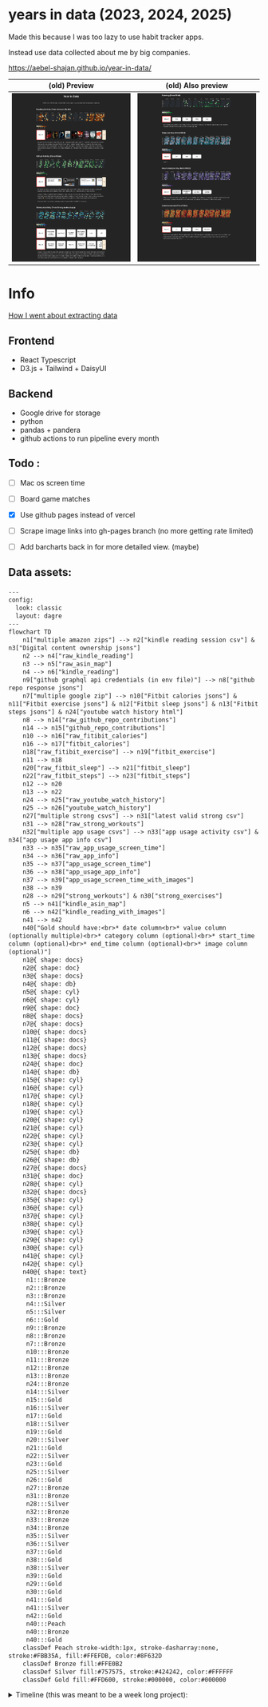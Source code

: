 # years in data (2023, 2024, 2025)

Made this because I was too lazy to use habit tracker apps. 

Instead use data collected about me by big companies. 

https://aebel-shajan.github.io/year-in-data/

(old) Preview | (old) Also preview
-|-
![demo](docs/page_1.jpg) | ![demo2](docs/page_2.jpg)



# Info
[How I went about extracting data](docs/GatheringData.md)

## Frontend
* React Typescript
* D3.js + Tailwind + DaisyUI

## Backend
* Google drive for storage
* python
* pandas + pandera
* github actions to run pipeline every month

## Todo :
- [ ] Mac os screen time
- [ ] Board game matches
- [x] Use github pages instead of vercel
- [ ] Scrape image links into gh-pages branch (no more getting rate limited)
- [ ] Add barcharts back in for more detailed view. (maybe)


## Data assets:
```mermaid
---
config:
  look: classic
  layout: dagre
---
flowchart TD
    n1["multiple amazon zips"] --> n2["kindle reading session csv"] & n3["Digital content ownership jsons"]
    n2 --> n4["raw_kindle_reading"]
    n3 --> n5["raw_asin_map"]
    n4 --> n6["kindle_reading"]
    n9["github graphql api credentials (in env file)"] --> n8["github repo response jsons"]
    n7["multiple google zip"] --> n10["Fitbit calories jsons"] & n11["Fitbit exercise jsons"] & n12["Fitbit sleep jsons"] & n13["Fitbit steps jsons"] & n24["youtube watch history html"]
    n8 --> n14["raw_github_repo_contributions"]
    n14 --> n15["github_repo_contributions"]
    n10 --> n16["raw_fitibit_calories"]
    n16 --> n17["fitbit_calories"]
    n18["raw_fitibit_exercise"] --> n19["fitbit_exercise"]
    n11 --> n18
    n20["raw_fitbit_sleep"] --> n21["fitbit_sleep"]
    n22["raw_fitbit_steps"] --> n23["fitbit_steps"]
    n12 --> n20
    n13 --> n22
    n24 --> n25["raw_youtube_watch_history"]
    n25 --> n26["youtube_watch_history"]
    n27["multiple strong csvs"] --> n31["latest valid strong csv"]
    n31 --> n28["raw_strong_workouts"]
    n32["multiple app usage csvs"] --> n33["app usage activity csv"] & n34["app usage app info csv"]
    n33 --> n35["raw_app_usage_screen_time"]
    n34 --> n36["raw_app_info"]
    n35 --> n37["app_usage_screen_time"]
    n36 --> n38["app_usage_app_info"]
    n37 --> n39["app_usage_screen_time_with_images"]
    n38 --> n39
    n28 --> n29["strong_workouts"] & n30["strong_exercises"]
    n5 --> n41["kindle_asin_map"]
    n6 --> n42["kindle_reading_with_images"]
    n41 --> n42
    n40["Gold should have:<br>* date column<br>* value column (optionally multiple)<br>* category column (optional)<br>* start_time column (optional)<br>* end_time column (optional)<br>* image column (optional)"]
    n1@{ shape: docs}
    n2@{ shape: doc}
    n3@{ shape: docs}
    n4@{ shape: db}
    n5@{ shape: cyl}
    n6@{ shape: cyl}
    n9@{ shape: doc}
    n8@{ shape: docs}
    n7@{ shape: docs}
    n10@{ shape: docs}
    n11@{ shape: docs}
    n12@{ shape: docs}
    n13@{ shape: docs}
    n24@{ shape: doc}
    n14@{ shape: db}
    n15@{ shape: cyl}
    n16@{ shape: cyl}
    n17@{ shape: cyl}
    n18@{ shape: cyl}
    n19@{ shape: cyl}
    n20@{ shape: cyl}
    n21@{ shape: cyl}
    n22@{ shape: cyl}
    n23@{ shape: cyl}
    n25@{ shape: db}
    n26@{ shape: db}
    n27@{ shape: docs}
    n31@{ shape: doc}
    n28@{ shape: cyl}
    n32@{ shape: docs}
    n35@{ shape: cyl}
    n36@{ shape: cyl}
    n37@{ shape: cyl}
    n38@{ shape: cyl}
    n39@{ shape: cyl}
    n29@{ shape: cyl}
    n30@{ shape: cyl}
    n41@{ shape: cyl}
    n42@{ shape: cyl}
    n40@{ shape: text}
     n1:::Bronze
     n2:::Bronze
     n3:::Bronze
     n4:::Silver
     n5:::Silver
     n6:::Gold
     n9:::Bronze
     n8:::Bronze
     n7:::Bronze
     n10:::Bronze
     n11:::Bronze
     n12:::Bronze
     n13:::Bronze
     n24:::Bronze
     n14:::Silver
     n15:::Gold
     n16:::Silver
     n17:::Gold
     n18:::Silver
     n19:::Gold
     n20:::Silver
     n21:::Gold
     n22:::Silver
     n23:::Gold
     n25:::Silver
     n26:::Gold
     n27:::Bronze
     n31:::Bronze
     n28:::Silver
     n32:::Bronze
     n33:::Bronze
     n34:::Bronze
     n35:::Silver
     n36:::Silver
     n37:::Gold
     n38:::Gold
     n38:::Silver
     n39:::Gold
     n29:::Gold
     n30:::Gold
     n41:::Gold
     n41:::Silver
     n42:::Gold
     n40:::Peach
     n40:::Bronze
     n40:::Gold
    classDef Peach stroke-width:1px, stroke-dasharray:none, stroke:#FBB35A, fill:#FFEFDB, color:#8F632D
    classDef Bronze fill:#FFE0B2
    classDef Silver fill:#757575, stroke:#424242, color:#FFFFFF
    classDef Gold fill:#FFD600, stroke:#000000, color:#000000

```

<details>
<summary>
Timeline (this was meant to be a week long project):
</summary>

![image](https://github.com/user-attachments/assets/12ea1bd9-6f4f-4e5f-9986-a4aaa3cac2a8)

* Stage 1 (Pure python streamlit app):
  * Motivation:
    * Github activity heatmap is nice to look at, so why not do same with "Strong" app workouts.
    * Didn't want to pay premium on "Strong" for the pretty graphs on
  * What I did:
    * Built python pipeline to etl strong workout data 
    * Built streamlit app to handle file upload and display pyplots.

* Stage 2 (JS interactivity using cal-heatmap):
  * Motivation:
    * Wanted to make heatmap have same interactivity as github heatmap.
    * Also wanted to visualise more data sources (fitbit, kindle).
  * What I did:
    * Created a static website using Vite + React + TypeScript.
    * Used library cal-heatmap to display interactive heatmaps.
    * Ran Python data pipeline manually to generate heatmap data
    * Heatmap data was stored on github repo
    * Built and hosted website using Vercel

* Stage 3 (Fast api):
  * Motivation:
    * Wanted to learn more about FASTAPI and VPS.
    * Thought API would help improve data privacy. (No more data on github repo)
  * What I did:
    * Site still hosted on vercel
    * Built a FastAPI backend hosted on a DigitalOcean VPS
    * API processed input data and stored data on VPS
    * Fetched heatmap data from api using axios. 

* Stage 4 (Github actions, D3, tailwind) 
  * Motivation:
    * Wanted to learn more about CI/CD stuff.
    * Wanted to learn about D3 and tailwind.
    * Realized redundancy of having heatmap data private, because public website exposed the data anyway.
  * What I did :
    * Got rid of api
    * Stored raw input data in Google Drive,
    * Automated the Python data pipeline to run every month with GitHub Actions.
    * Automated deploying the updated static site to GitHub Pages.

* Stage 5 (Local app, refactored & structured data pipeline) [In progress]
  * Motivation:
    * Wanted an easy way of getting my macos screen time, so access to local file system is useful.
    * Having everything local with no network access means more secure + private data storage.
  * What I did:
    * Current phase: Developing a local Electron app with:
      * A local FastAPI backend
      * With python pipeline:
        * Started with basic python functions
        * Tried Kedro (got stuck trying to use OmegaConf)
        * Explored Strategy and Factory design patterns,
        * Built a custom pipeline using abstract base classes (gave up)
        * Finalized with Dagster, focusing on data assets over task-oriented pipelines. (nice 🙂)
      * Used the same fronted setup.

</details>
